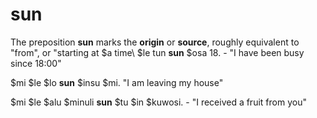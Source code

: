 # sun

The preposition **sun** marks the **origin** or **source**, roughly equivalent to "from", or "starting at \$a time\ $le tun **sun** $osa 18. \- "I have been busy since 18:00"

$mi $le $lo **sun** $insu $mi. "I am leaving my house"

$mi $le $alu $minuli **sun** $tu $in $kuwosi. \- "I received a fruit from you"
